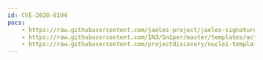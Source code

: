 ```yaml
---
id: CVE-2020-8194
pocs:
    - https://raw.githubusercontent.com/jaeles-project/jaeles-signatures/master/cves/citrix-code-injection-cve-2020-8194.yaml
    - https://raw.githubusercontent.com/1N3/Sn1per/master/templates/active/CVE-2020-8194_-_Citrix_ADC_NetScaler_Gateway_Reflected_Code_Injection.sh
    - https://raw.githubusercontent.com/projectdiscovery/nuclei-templates/master/cves/CVE-2020-8194.yaml
---
```

